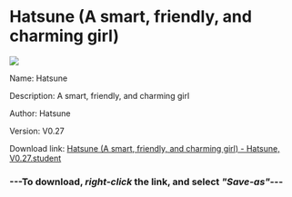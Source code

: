 # Hatsune (A smart, friendly, and charming girl)

<img src = "https://raw.githubusercontent.com/Arbiter1223/Koukou-Gurashi-Custom-Students/master/Students/Files/Hatsune%20(A%20smart%2C%20friendly%2C%20and%20charming%20girl).png">

Name: Hatsune

Description: A smart, friendly, and charming girl

Author: Hatsune

Version: V0.27

Download link: <a href="https://raw.githubusercontent.com/Arbiter1223/Koukou-Gurashi-Custom-Students/master/Students/Files/Hatsune%20(A%20smart%2C%20friendly%2C%20and%20charming%20girl)%20-%20Hatsune%2C%20V0.27.student">Hatsune (A smart, friendly, and charming girl) - Hatsune, V0.27.student</a>

### ---**To download, _right-click_ the link, and select _"Save-as"_**---

